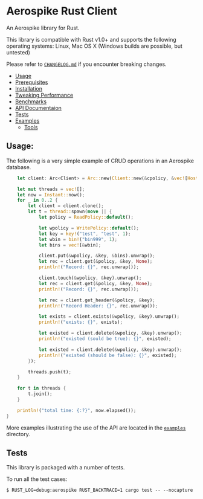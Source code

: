# Aerospike Rust Client

An Aerospike library for Rust.

This library is compatible with Rust v1.0+ and supports the following operating systems: Linux, Mac OS X (Windows builds are possible, but untested)

Please refer to [`CHANGELOG.md`](CHANGELOG.md) if you encounter breaking changes.

- [Usage](#Usage)
- [Prerequisites](#Prerequisites)
- [Installation](#Installation)
- [Tweaking Performance](#Performance)
- [Benchmarks](#Benchmarks)
- [API Documentaion](#API-Documentation)
- [Tests](#Tests)
- [Examples](#Examples)
  - [Tools](#Tools)


## Usage:

The following is a very simple example of CRUD operations in an Aerospike database.

```rust
    let client: Arc<Client> = Arc::new(Client::new(&cpolicy, &vec![Host::new("127.0.0.1", 3000)]).unwrap());

    let mut threads = vec![];
    let now = Instant::now();
    for _ in 0..2 {
        let client = client.clone();
        let t = thread::spawn(move || {
            let policy = ReadPolicy::default();

            let wpolicy = WritePolicy::default();
            let key = key!("test", "test", 1);
            let wbin = bin!("bin999", 1);
            let bins = vec![&wbin];

            client.put(&wpolicy, &key, &bins).unwrap();
            let rec = client.get(&policy, &key, None);
            println!("Record: {}", rec.unwrap());

            client.touch(&wpolicy, &key).unwrap();
            let rec = client.get(&policy, &key, None);
            println!("Record: {}", rec.unwrap());

            let rec = client.get_header(&policy, &key);
            println!("Record Header: {}", rec.unwrap());

            let exists = client.exists(&wpolicy, &key).unwrap();
            println!("exists: {}", exists);

            let existed = client.delete(&wpolicy, &key).unwrap();
            println!("existed (sould be true): {}", existed);

            let existed = client.delete(&wpolicy, &key).unwrap();
            println!("existed (should be false): {}", existed);
        });

        threads.push(t);
    }

    for t in threads {
        t.join();
    }

    println!("total time: {:?}", now.elapsed());
}
```

More examples illustrating the use of the API are located in the
[`examples`](examples) directory.

<a name="Tests"></a>
## Tests

This library is packaged with a number of tests.

To run all the test cases:

`$ RUST_LOG=debug:aerospike RUST_BACKTRACE=1 cargo test -- --nocapture`
